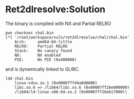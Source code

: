 # Ret2dlresolve:Solution

The binary is compiled with NX and Partial RELRO
```
pwn checksec chal.bin 
[*] '/root/workspace/vuln/ret2dlresolve/chal/chal.bin'
    Arch:     amd64-64-little
    RELRO:    Partial RELRO
    Stack:    No canary found
    NX:       NX enabled
    PIE:      No PIE (0x400000)
```

and is dynamically linked to GLIBC.
```
ldd chal.bin
    linux-vdso.so.1 (0x00007ffd4a0d8000)
    libc.so.6 => /lib64/libc.so.6 (0x00007ff26e800000)
    /lib64/ld-linux-x86-64.so.2 (0x00007ff26eb17000)\
```

